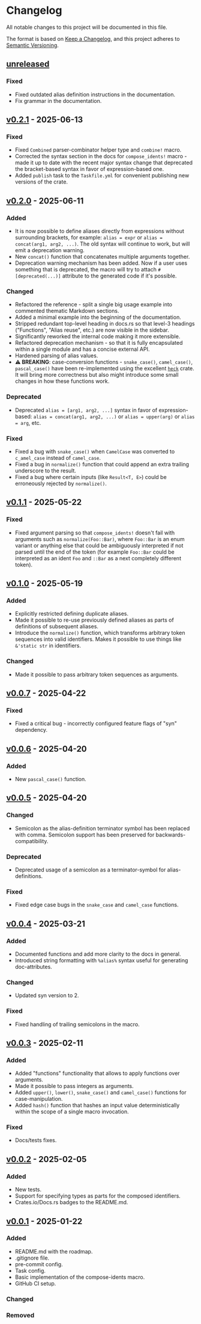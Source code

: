 # Changelog

All notable changes to this project will be documented in this file.

The format is based on [Keep a Changelog](https://keepachangelog.com/en/1.1.0/),
and this project adheres to [Semantic Versioning](https://semver.org/spec/v2.0.0.html).

## [unreleased]

### Fixed

- Fixed outdated alias definition instructions in the documentation.
- Fix grammar in the documentation.

## [v0.2.1] - 2025-06-13

### Fixed

- Fixed `Combined` parser-combinator helper type and `combine!` macro.
- Corrected the syntax section in the docs for `compose_idents!` macro - made it up to date with the recent major
  syntax change that deprecated the bracket-based syntax in favor of expression-based one.
- Added `publish` task to the `Taskfile.yml` for convenient publishing new versions of the crate.

## [v0.2.0] - 2025-06-11

### Added

- It is now possible to define aliases directly from expressions without surrounding brackets,
  for example: `alias = expr` or `alias = concat(arg1, arg2, ...)`. The old syntax will continue to work, but will
  emit a deprecation warning.
- New `concat()` function that concatenates multiple arguments together.
- Deprecation warning mechanism has been added. Now if a user uses something that is deprecated, the macro
  will try to attach `#[deprecated(...)]` attribute to the generated code if it's possible.

### Changed

- Refactored the reference - split a single big usage example into commented thematic Markdown sections.
- Added a minimal example into the beginning of the documentation.
- Stripped redundant top-level heading in docs.rs so that level-3 headings ("Functions", "Alias reuse", etc.) are now
  visible in the sidebar.
- Significantly reworked the internal code making it more extensible.
- Refactored deprecation mechanism - so that it is fully encapsulated within a single module and has a concise
  external API.
- Hardened parsing of alias values.
- **⚠️ BREAKING**: case-conversion functions - `snake_case()`, `camel_case()`, `pascal_case()` have been re-implemented
  using the excellent [`heck`][1] crate. It will bring more correctness but also might introduce some small changes in
  how these functions work.

[1]: https://crates.io/crates/heck

### Deprecated

- Deprecated `alias = [arg1, arg2, ...]` syntax in favor of expression-based: `alias = concat(arg1, arg2, ...)` or
  `alias = upper(arg)` or `alias = arg`, etc.

### Fixed

- Fixed a bug with `snake_case()` when `CamelCase` was converted to `c_amel_case` instead of `camel_case`.
- Fixed a bug in `normalize()` function that could append an extra trailing underscore to the result.
- Fixed a bug where certain inputs (like `Result<T, E>`) could be erroneously rejected by `normalize()`.

## [v0.1.1] - 2025-05-22

### Fixed

- Fixed argument parsing so that `compose_idents!` doesn't fail with arguments such as `normalize(Foo::Bar)`, where
  `Foo::Bar` is an enum variant or anything else that could be ambiguously interpreted if not parsed until the end of
  the token (for example `Foo::Bar` could be interpreted as an ident `Foo` and `::Bar` as a next completely different
  token).

## [v0.1.0] - 2025-05-19

### Added

- Explicitly restricted defining duplicate aliases.
- Made it possible to re-use previously defined aliases as parts of definitions of subsequent aliases.
- Introduce the `normalize()` function, which transforms arbitrary token sequences into valid identifiers.
  Makes it possible to use things like `&'static str` in identifiers.

### Changed

- Made it possible to pass arbitrary token sequences as arguments.

## [v0.0.7] - 2025-04-22

### Fixed

- Fixed a critical bug - incorrectly configured feature flags of "syn" dependency.

## [v0.0.6] - 2025-04-20

### Added

- New `pascal_case()` function.

## [v0.0.5] - 2025-04-20

### Changed

- Semicolon as the alias-definition terminator symbol has been replaced with comma. Semicolon support
  has been preserved for backwards-compatibility.

### Deprecated

- Deprecated usage of a semicolon as a terminator-symbol for alias-definitions.

### Fixed

- Fixed edge case bugs in the `snake_case` and `camel_case` functions.

## [v0.0.4] - 2025-03-21

### Added

- Documented functions and add more clarity to the docs in general.
- Introduced string formatting with `%alias%` syntax useful for generating doc-attributes.

### Changed

- Updated syn version to 2.

### Fixed

- Fixed handling of trailing semicolons in the macro.

## [v0.0.3] - 2025-02-11

### Added

- Added "functions" functionality that allows to apply functions over arguments.
- Made it possible to pass integers as arguments.
- Added `upper()`, `lower()`, `snake_case()` and `camel_case()` functions for case-manipulation.
- Added `hash()` function that hashes an input value deterministically within the scope
  of a single macro invocation.

### Fixed

- Docs/tests fixes.

## [v0.0.2] - 2025-02-05

### Added

- New tests.
- Support for specifying types as parts for the composed identifiers.
- Crates.io/Docs.rs badges to the README.md.

## [v0.0.1] - 2025-01-22

### Added

- README.md with the roadmap.
- .gitignore file.
- pre-commit config.
- Task config.
- Basic implementation of the compose-idents macro.
- GitHub CI setup.

### Changed

### Removed

[unreleased]: https://github.com/AndreiPashkin/compose-idents/compare/v0.2.1...master
[v0.2.1]: https://github.com/AndreiPashkin/compose-idents/compare/v0.2.0...v0.2.1
[v0.2.0]: https://github.com/AndreiPashkin/compose-idents/compare/v0.1.1...v0.2.0
[v0.1.1]: https://github.com/AndreiPashkin/compose-idents/compare/v0.1.0...v0.1.1
[v0.1.0]: https://github.com/AndreiPashkin/compose-idents/compare/v0.0.7...v0.1.0
[v0.0.7]: https://github.com/AndreiPashkin/compose-idents/compare/v0.0.6...v0.0.7
[v0.0.6]: https://github.com/AndreiPashkin/compose-idents/compare/v0.0.5...v0.0.6
[v0.0.5]: https://github.com/AndreiPashkin/compose-idents/compare/v0.0.4...v0.0.5
[v0.0.4]: https://github.com/AndreiPashkin/compose-idents/compare/v0.0.3...v0.0.4
[v0.0.3]: https://github.com/AndreiPashkin/compose-idents/compare/v0.0.2...v0.0.3
[v0.0.2]: https://github.com/AndreiPashkin/compose-idents/compare/v0.0.1...v0.0.2
[v0.0.1]: https://github.com/AndreiPashkin/compose-idents/compare/1e27315fc2d46c7b61700adcf3bf4f22ea82e8e1...v0.0.1
